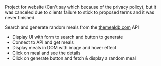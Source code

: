 Project for website (Can't say which because of the privacy policy), but it was canceled due to clients failure to stick to proposed terms
and it was never finished.

Search and generate random meals from the [themealdb.com](https://www.themealdb.com) API

- Display UI with form to search and button to generate
- Connect to API and get meals
- Display meals in DOM with image and hover effect
- Click on meal and see the details
- Click on generate button and fetch & display a random meal
